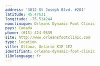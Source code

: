 ```yaml
---
address: '3012 St Joseph Blvd. #201'
latitude: 45.47631
longitude: -75.514244
nomclinique: Orleans Dynamic Foot Clinic
pays: Canada
phone: (613) 424-9339
site: http://www.orleansfootclinic.com
type: location
ville: Ottawa, Ontario K1E 1E2
identifiant: orleans-dynamic-foot-clinic
i18nlanguage: fr
---
```


